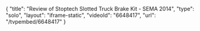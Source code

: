 {
    "title": "Review of Stoptech Slotted Truck Brake Kit - SEMA 2014",
    "type": "solo",
    "layout": "iframe-static",
    "videoId": "6648417",
    "url": "\/tvpembed\/6648417"
}